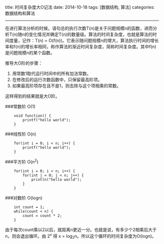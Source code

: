 title: 时间复杂度大O记法
date: 2014-10-18
tags: [数据结构, 算法]
categories: 数据结构和算法

---


在进行算法分析的时候，语句总的执行次数T(n)是关于问题规模n的函数，进而分析T(n)随n的变化情况并确定T(n)的数量级。算法的时间复杂度，也就是算法的时间度量，记作：T(n) = O(f(n))。它表示随问题规模n的增大，算法执行时间的增长率和f(n)的增长率相同，称作算法的渐近时间复杂度，简称时间复杂度。其中f(n)是问题规模n的某个函数。

推导大O阶的步骤：  
1. 用常数1取代运行时间中的所有加法常数。  
2. 在修改后的运行次数函数中，只保留最高阶项。  
3. 如果最高阶项存在且不是1，则去除与这个项相乘的常数。

这样得到的结果就是大O阶。


###常数阶
O(1)

````
	void function() {
		printf("hello world");
	}
````

###线性阶
O(n)

````
	for(int i = 0; i < n; i++) {
		printf("hello world");
	}
````


###平方阶
O(n<sup>2</sup>)

````
	for(int i = 0; i < n; i++) {
		for(int j = 0; j < n; j++) {
			println("hello world");
		}
	}
````


###对数阶
O(logn)

````
	int count = 1;
	while(count < n) {
		count = count * 2;
	}
````
由于每次count乘以2以后，就距离n更近一分。也就是说，有多少个2相乘后大于n，则会退出循环。由 2<sup>x</sup> 得 x = log<sub>2</sub>n。所以这个循环的时间复杂度为O(logn)。




















